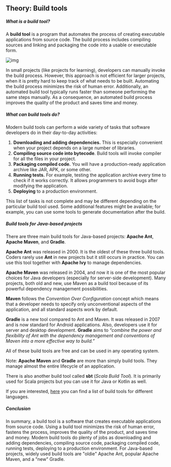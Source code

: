 ## Theory: Build tools

##### What is a build tool?

A **build tool** is a program that automates the process of creating executable applications from source code. The build process includes compiling sources and linking and packaging the code into a usable or executable form.

![img](https://ucarecdn.com/4c951427-2fc3-4383-ace8-ac16e3f3a307/)

In small projects (like projects for learning), developers can manually invoke the build process. However, this approach is not efficient for larger projects, when it is pretty hard to keep track of what needs to be built. Automating the build process minimizes the risk of human error. Additionally, an automated build tool typically runs faster than someone performing the same steps manually. As a consequence, an automated build process improves the quality of the product and saves time and money.

##### What can build tools do?

Modern build tools can perform a wide variety of tasks that software developers do in their day-to-day activities:

1. **Downloading and adding dependencies.** This is especially convenient when your project depends on a large number of libraries.
2. **Compiling source code into bytecode**. Build tools will invoke compiler for all the files in your project.
3. **Packaging compiled code.** You will have a production-ready application archive like JAR, APK, or some other.
4. **Running tests.** For example, testing the application archive every time to check if it works correctly. It allows programmers to avoid bugs after modifying the application.
5. **Deploying** to a production environment.

This list of tasks is not complete and may be different depending on the particular build tool used. Some additional features might be available; for example, you can use some tools to generate documentation after the build.

##### Build tools for Java-based projects

There are three main build tools for Java-based projects: **Apache Ant**, **Apache Maven**, and **Gradle**.

**Apache Ant** was released in 2000. It is the oldest of these three build tools. Coders rarely use **Ant** in new projects but it still occurs in practice. You can use this tool together with **Apache Ivy** to manage dependencies.

**Apache Maven** was released in 2004, and now it is one of the most popular choices for Java developers (especially for server-side development). Many projects, both old and new, use Maven as a build tool because of its powerful dependency management possibilities.

**Maven** follows the *Convention Over Configuration* concept which means that a developer needs to specify only unconventional aspects of the application, and all standard aspects work by default.

**Gradle** is a new tool compared to Ant and Maven. It was released in 2007 and is now standard for Android applications. Also, developers use it for server and desktop development. **Gradle** aims to *“combine the power and flexibility of Ant with the dependency management and conventions of Maven into a more effective way to build.”*

All of these build tools are free and can be used in any operating system.



Note: **Apache Maven** and **Gradle** are more than simply build tools. They manage almost the entire lifecycle of an application.



There is also another build tool called **sbt** (*Scala Build Tool*). It is primarily used for Scala projects but you can use it for Java or Kotlin as well.

If you are interested, [here](https://en.wikipedia.org/wiki/List_of_build_automation_software) you can find a list of build tools for different languages.



##### Conclusion

In summary, a build tool is a software that creates executable applications from source code. Using a build tool minimizes the risk of human error, fastens the process, improves the quality of the product, and saves time and money. Modern build tools do plenty of jobs as downloading and adding dependencies, compiling source code, packaging compiled code, running tests, deploying to a production environment. For Java-based projects, widely used build tools are "oldie" Apache Ant, popular Apache Maven, and a "new" Gradle.